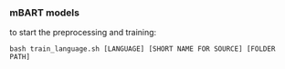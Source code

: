 ### mBART models

to start the preprocessing and training:

`bash train_language.sh [LANGUAGE] [SHORT NAME FOR SOURCE] [FOLDER PATH]`